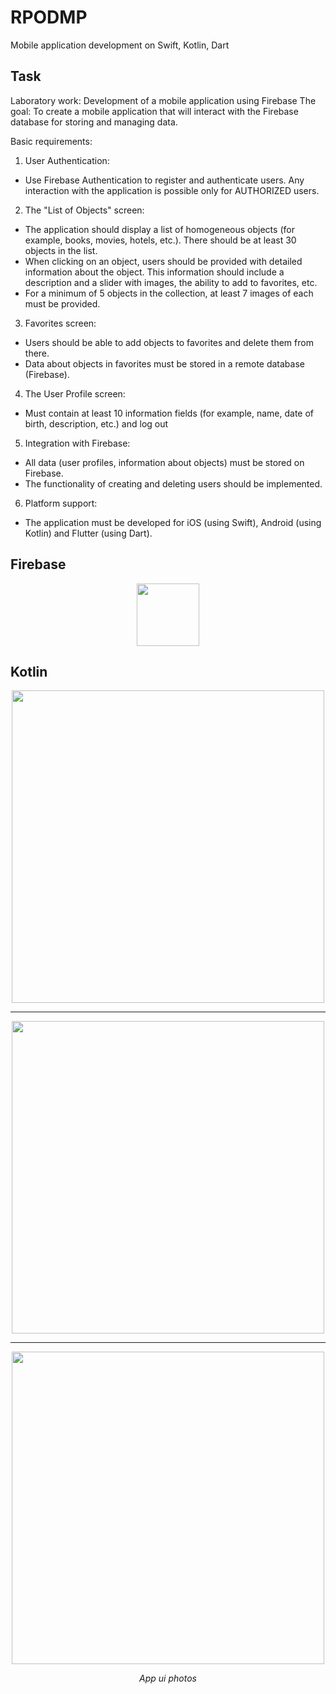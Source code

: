 # RPODMP
Mobile application development on Swift, Kotlin, Dart

## Task
Laboratory work: Development of a mobile application using Firebase
The goal: To create a mobile application that will interact with the Firebase database for storing and managing data.

Basic requirements:

1. User Authentication:
- Use Firebase Authentication to register and authenticate users. Any interaction with the application is possible only for AUTHORIZED users.

2. The "List of Objects" screen:
- The application should display a list of homogeneous objects (for example, books, movies, hotels, etc.). There should be at least 30 objects in the list.
- When clicking on an object, users should be provided with detailed information about the object. This information should include a description and a slider with images, the ability to add to favorites, etc.
- For a minimum of 5 objects in the collection, at least 7 images of each must be provided.

3. Favorites screen:
- Users should be able to add objects to favorites and delete them from there.
- Data about objects in favorites must be stored in a remote database (Firebase).

4. The User Profile screen:
- Must contain at least 10 information fields (for example, name, date of birth, description, etc.) and log out
5. Integration with Firebase:
- All data (user profiles, information about objects) must be stored on Firebase.
- The functionality of creating and deleting users should be implemented.

6. Platform support:
- The application must be developed for iOS (using Swift), Android (using Kotlin) and Flutter (using Dart).

## Firebase

<p align="center">
  <img src="https://github.com/dumonten/RPODMP/assets/92388475/802d18d8-1ad1-4970-bc35-fa74153b27bd" height="100"/>
</p>

## Kotlin

<p align="center">
  <img src="https://github.com/dumonten/RPODMP/assets/92388475/b5eac703-26f0-4afc-a89b-f2b5443b95bd" height="500"/>
</p>

***

<p align="center">
  <img src="https://github.com/dumonten/RPODMP/assets/92388475/24c3b209-61f3-425a-971a-ab214e45f73b" height="500"/>
</p>

***

<p align="center">
  <img src="https://github.com/dumonten/RPODMP/assets/92388475/5aaa5984-5ecd-4700-a103-934c9ce6f4ec" height="500"/>
</p>

<p align="center"><i>App ui photos</i></p>




